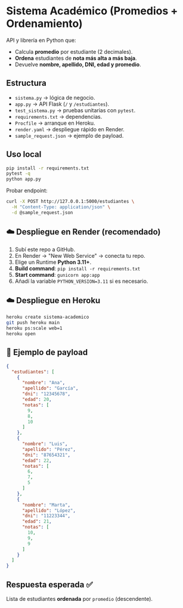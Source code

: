 # Sistema Académico (Promedios + Ordenamiento) 

API y librería en Python que:
- Calcula **promedio** por estudiante (2 decimales).
- **Ordena** estudiantes de **nota más alta a más baja**.
- Devuelve **nombre, apellido, DNI, edad y promedio**.

##  Estructura
- `sistema.py` → lógica de negocio.
- `app.py` → API Flask (`/` y `/estudiantes`).
- `test_sistema.py` → pruebas unitarias con `pytest`.
- `requirements.txt` → dependencias.
- `Procfile` → arranque en Heroku.
- `render.yaml` → despliegue rápido en Render.
- `sample_request.json` → ejemplo de payload.

##  Uso local
```bash
pip install -r requirements.txt
pytest -q
python app.py
```
Probar endpoint:
```bash
curl -X POST http://127.0.0.1:5000/estudiantes \
  -H "Content-Type: application/json" \
  -d @sample_request.json
```

## ☁️ Despliegue en Render (recomendado)
1. Subí este repo a GitHub.
2. En Render → "New Web Service" → conecta tu repo.
3. Elige un Runtime **Python 3.11+**.
4. **Build command**: `pip install -r requirements.txt`
5. **Start command**: `gunicorn app:app`
6. Añadí la variable `PYTHON_VERSION=3.11` si es necesario.

## ☁️ Despliegue en Heroku
```bash
heroku create sistema-academico
git push heroku main
heroku ps:scale web=1
heroku open
```

## 💉 Ejemplo de payload
```json
{
  "estudiantes": [
    {
      "nombre": "Ana",
      "apellido": "García",
      "dni": "12345678",
      "edad": 20,
      "notas": [
        9,
        8,
        10
      ]
    },
    {
      "nombre": "Luis",
      "apellido": "Pérez",
      "dni": "87654321",
      "edad": 22,
      "notas": [
        6,
        7,
        5
      ]
    },
    {
      "nombre": "Marta",
      "apellido": "López",
      "dni": "11223344",
      "edad": 21,
      "notas": [
        10,
        9,
        9
      ]
    }
  ]
}
```

##  Respuesta esperada ✅
Lista de estudiantes **ordenada** por `promedio` (descendente).
